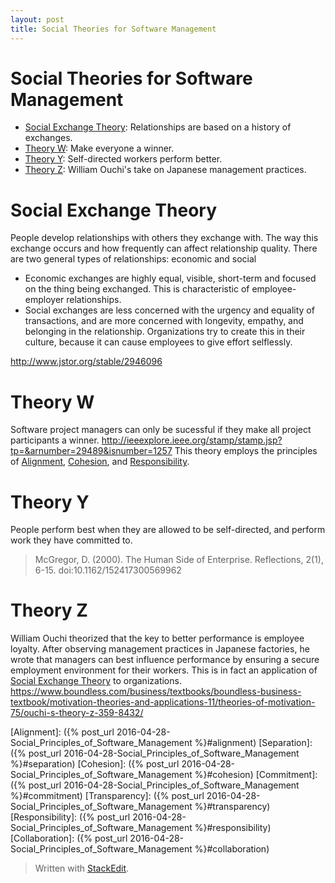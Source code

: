```yaml
---
layout: post
title: Social Theories for Software Management
---
```

Social Theories for Software Management
===
* [Social Exchange Theory](#exchange): Relationships are based on a history of exchanges.
* [Theory W](#theory_w):  Make everyone a winner.
* [Theory Y](#theory_y):  Self-directed workers perform better.
* [Theory Z](#theory_z):  William Ouchi's take on Japanese management practices.

# <a name="exchange">Social Exchange Theory</a>
People develop relationships with others they exchange with. 
The way this exchange occurs and how frequently can affect relationship quality. 
There are two general types of relationships: economic and social
* Economic exchanges are highly equal, visible, short-term and focused on the thing being exchanged. This is characteristic of employee-employer relationships.
* Social exchanges are less concerned with the urgency and equality of transactions, and are more concerned with longevity, empathy, and belonging in the relationship. Organizations try to create this in their culture, because it can cause employees to give effort selflessly.

http://www.jstor.org/stable/2946096

# <a name="theory_w">Theory W</a>
Software project managers can only be sucessful if they make all project participants a winner. 
http://ieeexplore.ieee.org/stamp/stamp.jsp?tp=&arnumber=29489&isnumber=1257
This theory employs the principles of [Alignment](Alignment), [Cohesion](Cohesion), and [Responsibility](Responsibility).
# <a name="theory_y">Theory Y</a>
People perform best when they are allowed to be self-directed, and perform work they have committed to.
> McGregor, D. (2000). The Human Side of Enterprise. Reflections, 2(1), 6-15. doi:10.1162/152417300569962

# <a name="theory_z">Theory Z</a>
William Ouchi theorized that the key to better performance is employee loyalty. After observing management practices in Japanese factories, he wrote that managers can best influence performance by ensuring a secure employment environment for their workers.  This is in fact an application of [Social Exchange Theory](#exchange) to organizations.
https://www.boundless.com/business/textbooks/boundless-business-textbook/motivation-theories-and-applications-11/theories-of-motivation-75/ouchi-s-theory-z-359-8432/

[Alignment]: ({% post_url 2016-04-28-Social_Principles_of_Software_Management %}#alignment)
[Separation]: ({% post_url 2016-04-28-Social_Principles_of_Software_Management %}#separation)
[Cohesion]: ({% post_url 2016-04-28-Social_Principles_of_Software_Management %}#cohesion)
[Commitment]: ({% post_url 2016-04-28-Social_Principles_of_Software_Management %}#commitment)
[Transparency]: ({% post_url 2016-04-28-Social_Principles_of_Software_Management %}#transparency)
[Responsibility]: ({% post_url 2016-04-28-Social_Principles_of_Software_Management %}#responsibility)
[Collaboration]: ({% post_url 2016-04-28-Social_Principles_of_Software_Management %}#collaboration)
> Written with [StackEdit](https://stackedit.io/).
